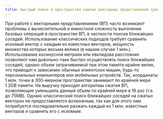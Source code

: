 ```yaml
---
title: Быстрый поиск в пространстве сжатых векторных представлений средствами асимметрической кластеризации Вороного
---
```

При работе с векторными представлениями (ВП) часто возникают проблемы с вычислительной и емкостной сложность выполения базовых операций в пространстве ВП, в частности поиска ближайших соседей. Использование классических подходов требует сравнить искомый вектор с каждым из известных векторов, мощность множества которых весьма велика (в нашем случае 1 млн.). Использование косинусной метрики или евклидова расстояния позволяют нам довольно-таки быстро осуществлять поиск ближайших соседей, однако объем затрачиваемой при этом памяти крайне велик, что приводит к зависанию обычных клиентских машин, будь-то персональных компьютеров или мобильных устройств. Так, координаты 1 млн. точек в 300-мерном пространстве занимают по крайней мере 1.2GB памяти. На выручку приходят алгоритмы сжатия ВП, позволяющие уменьшить данный объем по крайней мере в 16 раз (т.е. до 75MB). Однако классический поиск ближайших соседей на сжатых векторах не предоставляется возможным, так как для этого нам потребуется последовательно разжать каждый из 1 млн. известных векторов и сравнить его с искомым. 
